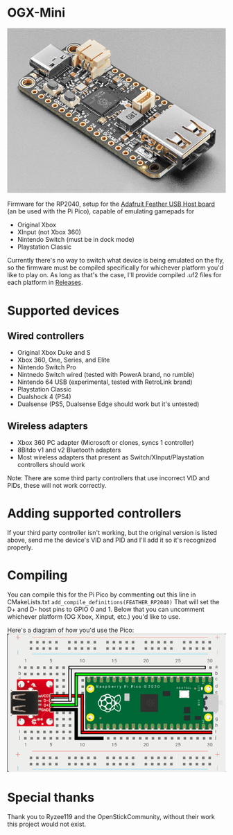 # OGX-Mini
![Adafruit Feather RP2040 USB Host](images/ada_feather_rp2040_usb.jpg "Adafruit Feather RP2040 USB Host")

Firmware for the RP2040, setup for the [Adafruit Feather USB Host board](https://www.adafruit.com/product/5723) (an be used with the Pi Pico), capable of emulating gamepads for
- Original Xbox
- XInput (not Xbox 360)
- Nintendo Switch (must be in dock mode)
- Playstation Classic

Currently there's no way to switch what device is being emulated on the fly, so the firmware must be compiled specifically for whichever platform you'd like to play on. As long as that's the case, I'll provide compiled .uf2 files for each platform in [Releases](https://github.com/wiredopposite/OGX-Mini/releases).

# Supported devices
## Wired controllers
- Original Xbox Duke and S
- Xbox 360, One, Series, and Elite
- Nintendo Switch Pro
- Nintnedo Switch wired (tested with PowerA brand, no rumble)
- Nintendo 64 USB (experimental, tested with RetroLink brand)
- Playstation Classic
- Dualshock 4 (PS4)
- Dualsense (PS5, Dualsense Edge should work but it's untested)

## Wireless adapters
- Xbox 360 PC adapter (Microsoft or clones, syncs 1 controller)
- 8Bitdo v1 and v2 Bluetooth adapters
- Most wireless adapters that present as Switch/XInput/Playstation controllers should work

Note: There are some third party controllers that use incorrect VID and PIDs, these will not work correctly.

# Adding supported controllers
If your third party controller isn't working, but the original version is listed above, send me the device's VID and PID and I'll add it so it's recognized properly.

# Compiling
You can compile this for the Pi Pico by commenting out this line in CMakeLists.txt
`add_compile_definitions(FEATHER_RP2040)`
That will set the D+ and D- host pins to GPIO 0 and 1. Below that you can uncomment whichever platform (OG Xbox, Xinput, etc.) you'd like to use. 

Here's a diagram of how you'd use the Pico:
![Pi Pico Wiring Diagram](images/pi_pico_diagram.png "Pi Pico Wiring Diagram]")

# Special thanks
Thank you to Ryzee119 and the OpenStickCommunity, without their work this project would not exist.